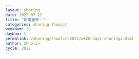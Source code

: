 ```yaml
---
layout: sharing
date: 2022-07-11
title: "新增靈修："
categories: sharing Zhuolin
weekNum: 28
dayNum: 1
permalink: /sharing/zhuolin/2022/wk28-day1-sharing2.html
author: Zhuolin
cycle: 2022
---  
```

